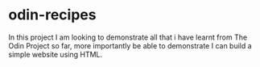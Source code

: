 # odin-recipes

In this project I am looking to demonstrate all that i have learnt from The Odin Project so far, 
more importantly be able to demonstrate I can build a simple website using HTML.